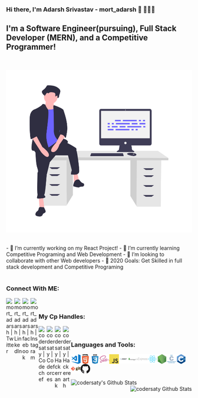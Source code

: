 ### Hi there, I'm Adarsh Srivastav - mort_adarsh 👋 👨🏽‍💻

## I'm a Software Engineer(pursuing), Full Stack Developer (MERN), and a Competitive Programmer!
<br />
<p align="center">
<img  alt="Profile Photo"  src="images/adarsh.png" />
</p>
<br />
- 🔭 I’m currently working on my React Project!
- 🌱 I’m currently learning Competitive Programing and Web Development
- 👯 I’m looking to collaborate with other Web developers
- 🥅 2020 Goals: Get Skilled in full stack development and Competitive Programing
<br />
<br />

### Connect With ME:

[<img align="left" alt="mort_adarsh | Twitter" width="22px" src="https://cdn.jsdelivr.net/npm/simple-icons@v3/icons/twitter.svg" />](https://twitter.com/mort-adarsh)
[<img align="left" alt="mort_adarsh | LinkedIn" width="22px" src="https://cdn.jsdelivr.net/npm/simple-icons@v3/icons/linkedin.svg" />](https://linkedin.com/in/mort_adarsh)
[<img align="left" alt="mort_adarsh | facebook" width="22px" src="https://cdn.jsdelivr.net/npm/simple-icons@v3/icons/facebook.svg" />](https://facebook.com/mortadarsh)
[<img align="left" alt="mort_adarsh | Instagram" width="22px" src="https://cdn.jsdelivr.net/npm/simple-icons@v3/icons/instagram.svg" />](https://instagram.com/mort_adarsh)

<br />

### My Cp Handles:
[<img align="left" alt="codersaty | Codechef" width="22px" src="https://cdn.jsdelivr.net/npm/simple-icons@v3/icons/codechef.svg" />](https://www.codechef.com/users/mort_adarsh)
[<img align="left" alt="codersaty | Codeforces" width="22px" src="https://cdn.jsdelivr.net/npm/simple-icons@v3/icons/codeforces.svg" />](https://codeforces.com/profile/mort_adarsh)
[<img align="left" alt="codersaty | Hackerrank" width="22px" src="https://cdn.jsdelivr.net/npm/simple-icons@v3/icons/hackerrank.svg" />](https://www.hackerrank.com/mort_adarsh?hr_r=1)
[<img align="left" alt="codersaty | Hackerearth" width="22px" src="https://cdn.jsdelivr.net/npm/simple-icons@v3/icons/hackerearth.svg" />](https://www.hackerearth.com/@mort_adarsh)

<br />



### Languages and Tools:

<img align="left" alt="Visual Studio Code" width="26px" src="https://raw.githubusercontent.com/github/explore/80688e429a7d4ef2fca1e82350fe8e3517d3494d/topics/visual-studio-code/visual-studio-code.png" />
<img align="left" alt="HTML5" width="26px" src="https://raw.githubusercontent.com/github/explore/80688e429a7d4ef2fca1e82350fe8e3517d3494d/topics/html/html.png" />
<img align="left" alt="CSS3" width="26px" src="https://raw.githubusercontent.com/github/explore/80688e429a7d4ef2fca1e82350fe8e3517d3494d/topics/css/css.png" />
<img align="left" alt="Sass" width="26px" src="https://raw.githubusercontent.com/github/explore/80688e429a7d4ef2fca1e82350fe8e3517d3494d/topics/sass/sass.png" />
<img align="left" alt="JavaScript" width="26px" src="https://raw.githubusercontent.com/github/explore/80688e429a7d4ef2fca1e82350fe8e3517d3494d/topics/javascript/javascript.png" />
<img align="left" alt="jQuery" width="26px" src="https://raw.githubusercontent.com/github/explore/80688e429a7d4ef2fca1e82350fe8e3517d3494d/topics/jquery/jquery.png"/>
<img align="left" alt="Mongodb" width="26px" src="https://raw.githubusercontent.com/github/explore/80688e429a7d4ef2fca1e82350fe8e3517d3494d/topics/mongodb/mongodb.png" />
<img align="left" alt="Express" width="26px" src="https://raw.githubusercontent.com/github/explore/80688e429a7d4ef2fca1e82350fe8e3517d3494d/topics/express/express.png" />
<img align="left" alt="React" width="26px" src="https://raw.githubusercontent.com/github/explore/80688e429a7d4ef2fca1e82350fe8e3517d3494d/topics/react/react.png" />
<img align="left" alt="Node.js" width="26px" src="https://raw.githubusercontent.com/github/explore/80688e429a7d4ef2fca1e82350fe8e3517d3494d/topics/nodejs/nodejs.png" />
<img align="left" alt="c language" width="26px" src="https://raw.githubusercontent.com/github/explore/e94815998e4e0713912fed477a1f346ec04c3da2/topics/c/c.png" />
<img align="left" alt="c++ language" width="26px" src="https://raw.githubusercontent.com/github/explore/80688e429a7d4ef2fca1e82350fe8e3517d3494d/topics/cpp/cpp.png" />
<img align="left" alt="Git" width="26px" src="https://raw.githubusercontent.com/github/explore/80688e429a7d4ef2fca1e82350fe8e3517d3494d/topics/git/git.png" />
<img align="left" alt="GitHub" width="26px" src="https://raw.githubusercontent.com/github/explore/78df643247d429f6cc873026c0622819ad797942/topics/github/github.png" />


<br />
<br />
<br />
<br />
<img align="left" alt="codersaty's Github Stats" src="https://github-readme-stats.vercel.app/api?username=mort-adarsh&show_icons=true&hide_border=true" />

<img align="right" alt="codersaty Github Stats" src="https://github-readme-stats.vercel.app/api/top-langs/?username=mort-adarsh&show_icons=true&hide_border=true" />
